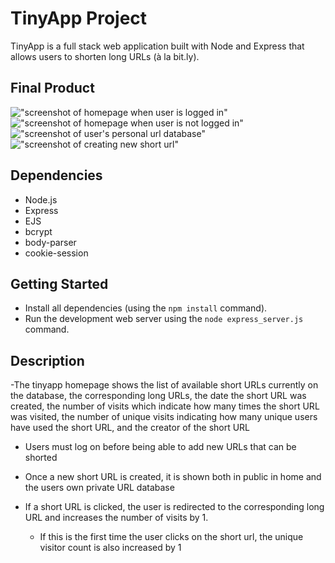 # TinyApp Project

TinyApp is a full stack web application built with Node and Express that allows users to shorten long URLs (à la bit.ly).

## Final Product

!["screenshot of homepage when user is logged in"](![image](https://user-images.githubusercontent.com/49374585/62736119-eb6fc500-b9e9-11e9-99e7-066851a63930.png)
)
!["screenshot of homepage when user is not logged in"](![image](https://user-images.githubusercontent.com/49374585/62736176-08a49380-b9ea-11e9-90ba-5378ca39a3c1.png)
)
!["screenshot of user's personal url database"](![image](https://user-images.githubusercontent.com/49374585/62736261-3093f700-b9ea-11e9-8e81-4f44f58318d4.png)
)
!["screenshot of creating new short url"](
![image](https://user-images.githubusercontent.com/49374585/62736281-3984c880-b9ea-11e9-8859-4f1d75ca54ba.png)
)

## Dependencies

- Node.js
- Express
- EJS
- bcrypt
- body-parser
- cookie-session

## Getting Started

- Install all dependencies (using the `npm install` command).
- Run the development web server using the `node express_server.js` command.

## Description
-The tinyapp homepage shows the list of available short URLs currently on the database, the corresponding long URLs, the date the short URL was created, the number of visits which indicate how many times the short URL was visited, the number of unique visits indicating how many unique users have used the short URL, and the creator of the short URL

- Users must log on before being able to add new URLs that can be shorted

- Once a new short URL is created, it is shown both in public in home and the users own private URL database

- If a short URL is clicked, the user is redirected to the corresponding long URL and increases the number of visits by 1.
  - If this is the first time the user clicks on the short url, the unique visitor count is also increased by 1
